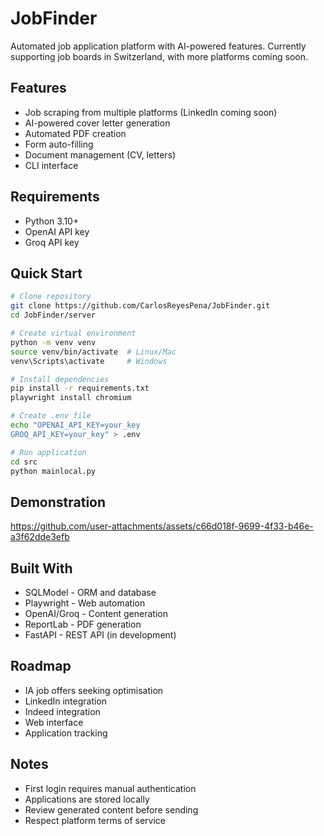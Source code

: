 # JobFinder

Automated job application platform with AI-powered features. Currently supporting job boards in Switzerland, with more platforms coming soon.

## Features

- Job scraping from multiple platforms (LinkedIn coming soon)
- AI-powered cover letter generation
- Automated PDF creation
- Form auto-filling
- Document management (CV, letters)
- CLI interface

## Requirements

- Python 3.10+
- OpenAI API key
- Groq API key

## Quick Start

```bash
# Clone repository
git clone https://github.com/CarlosReyesPena/JobFinder.git
cd JobFinder/server

# Create virtual environment
python -m venv venv
source venv/bin/activate  # Linux/Mac
venv\Scripts\activate     # Windows

# Install dependencies
pip install -r requirements.txt
playwright install chromium

# Create .env file
echo "OPENAI_API_KEY=your_key
GROQ_API_KEY=your_key" > .env

# Run application
cd src
python mainlocal.py
```

## Demonstration



https://github.com/user-attachments/assets/c66d018f-9699-4f33-b46e-a3f62dde3efb



## Built With

- SQLModel - ORM and database
- Playwright - Web automation
- OpenAI/Groq - Content generation
- ReportLab - PDF generation
- FastAPI - REST API (in development)

## Roadmap

- IA job offers seeking optimisation
- LinkedIn integration
- Indeed integration
- Web interface
- Application tracking

## Notes

- First login requires manual authentication
- Applications are stored locally
- Review generated content before sending
- Respect platform terms of service
